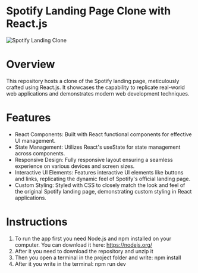 # Spotify Landing Page Clone with React.js

![Spotify Landing Clone](https://github.com/Kuzma02/Spotify-Landing-Page-Clone-In-React.js/assets/138793624/7ee39ec2-c79a-48e8-abbe-8db3512518b7)

# Overview
This repository hosts a clone of the Spotify landing page, meticulously crafted using React.js. It showcases the capability to replicate real-world web applications and demonstrates modern web development techniques.

# Features
- React Components: Built with React functional components for effective UI management.
- State Management: Utilizes React's useState for state management across components.
- Responsive Design: Fully responsive layout ensuring a seamless experience on various devices and screen sizes.
- Interactive UI Elements: Features interactive UI elements like buttons and links, replicating the dynamic feel of Spotify's official landing page.
- Custom Styling: Styled with CSS to closely match the look and feel of the original Spotify landing page, demonstrating custom styling in React applications.

# Instructions
1. To run the app first you need Node.js and npm installed on your computer. You can download it here: https://nodejs.org/
2. After it you need to download the repository and unzip it
3. Then you open a terminal in the project folder and write: npm install
4. After it you write in the terminal: npm run dev
